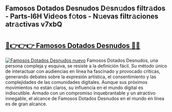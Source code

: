 ## Famosos Dotados Desnudos D𝚎sn𝚞dos filtr𝚊dos - Parts-I6H Vid𝚎os f𝚘tos - N𝚞evas filtr𝚊ciones atr𝚊ctivas v7xbQ

# <h2><a href="http://mb53yp.tromn.icu/?c=Famosos+Dotados+Desnudos">🔗👉👉👉 Famosos Dotados Desnudos 🔗🔗</a></h2>

[![Famosos Dotados Desnudos nuevo](https://i.imgur.com/pEAQMta.gif)](http://mb53yp.tromn.icu/?c=Famosos+Dotados+Desnudos)
Famosos Dotados Desnudos, una persona compleja y esquiva, se resiste a la definición fácil. Su método único de interactuar con audiencias en línea ha fascinado y provocado críticas, generando debates sobre la expresión artística, el consentimiento y las complejidades de las comunidades digitales. Aunque sus próximos movimientos no están claros, su influencia en el mundo digital es indiscutible. Armado con un compromiso inquebrantable y un atractivo innegable, el alcance de Famosos Dotados Desnudos en el mundo en línea es de gran alcance.
